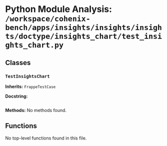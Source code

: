 # Python Module Analysis: `/workspace/cohenix-bench/apps/insights/insights/insights/doctype/insights_chart/test_insights_chart.py`

## Classes

### `TestInsightsChart`
**Inherits:** `FrappeTestCase`


**Docstring:**
```

```

**Methods:**
No methods found.




## Functions

No top-level functions found in this file.
